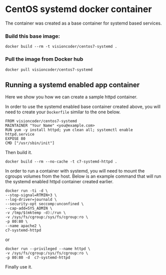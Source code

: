 #  CentOS systemd docker container

The container was created as a base container for systemd based services.

### Build this base image:

```
docker build --rm -t visioncoder/centos7-systemd .
```

### Pull the image from Docker hub

```
docker pull visioncoder/centos7-systemd
```

## Running a systemd enabled app container

Here we show you how we can create a sample httpd container.

In order to use the systemd enabled base container created above, you will need to create your `Dockerfile` similar to the one below.

```
FROM visioncoder/centos7-systemd
MAINTAINER "Your Name" <you@example.com>
RUN yum -y install httpd; yum clean all; systemctl enable httpd.service
EXPOSE 80
CMD ["/usr/sbin/init"]
```

Then build it.

```
docker build --rm --no-cache -t c7-systemd-httpd .
```


In order to run a container with systemd, you will need to mount the cgroups volumes from the host. Below is an example command that will run the systemd enabled httpd container created earlier.

```
docker run -ti -d \
--stop-signal=RTMIN+3 \
--log-driver=journald \
--security-opt seccomp:unconfined \
--cap-add=SYS_ADMIN \
-v /tmp/$(mktemp -d):/run \
-v /sys/fs/cgroup:/sys/fs/cgroup:ro \
-p 80:80 \
--name apache2 \
c7-systemd-httpd
```
or


```
docker run --privileged --name httpd \
-v /sys/fs/cgroup:/sys/fs/cgroup:ro \
-p 80:80 -d  c7-systemd-httpd
```

Finally use it.